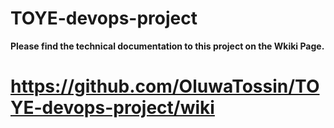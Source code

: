 # TOYE-devops-project

**Please find the technical documentation to this project on the Wkiki Page.**

# https://github.com/OluwaTossin/TOYE-devops-project/wiki
